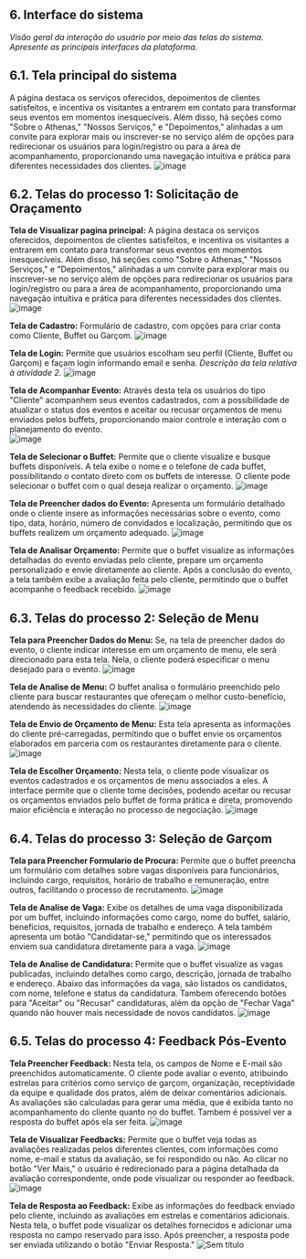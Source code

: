 
## 6. Interface do sistema

_Visão geral da interação do usuário por meio das telas do sistema. Apresente as principais interfaces da plataforma._

## 6.1. Tela principal do sistema

A página destaca os serviços oferecidos, depoimentos de clientes satisfeitos, e incentiva os visitantes a entrarem em contato para transformar seus eventos em momentos inesquecíveis. Além disso, há seções como "Sobre o Athenas," "Nossos Serviços," e "Depoimentos," alinhadas a um convite para explorar mais ou inscrever-se no serviço além de opções para redirecionar os usuários para login/registro ou para a área de acompanhamento, proporcionando uma navegação intuitiva e prática para diferentes necessidades dos clientes.
![image](https://github.com/user-attachments/assets/69922482-e6dc-4a74-bfa4-89287cce9d56)


## 6.2. Telas do processo 1: Solicitação de Oraçamento

**Tela de Visualizar pagina principal:**
A página destaca os serviços oferecidos, depoimentos de clientes satisfeitos, e incentiva os visitantes a entrarem em contato para transformar seus eventos em momentos inesquecíveis. Além disso, há seções como "Sobre o Athenas," "Nossos Serviços," e "Depoimentos," alinhadas a um convite para explorar mais ou inscrever-se no serviço além de opções para redirecionar os usuários para login/registro ou para a área de acompanhamento, proporcionando uma navegação intuitiva e prática para diferentes necessidades dos clientes.
![image](https://github.com/user-attachments/assets/69922482-e6dc-4a74-bfa4-89287cce9d56)


**Tela de Cadastro:** Formulário de cadastro, com opções para criar conta como Cliente, Buffet ou Garçom.
![image](https://github.com/user-attachments/assets/c279c491-f24a-41c2-8727-f5ae5cfaf6b8)

**Tela de Login:** Permite que usuários escolham seu perfil (Cliente, Buffet ou Garçom) e façam login informando email e senha. 
_Descrição da tela relativa à atividade 2._
![image](https://github.com/user-attachments/assets/559554e1-1481-4697-8c2c-3d11996d6129)

**Tela de Acompanhar Evento:** Através desta tela os usuários do tipo "Cliente" acompanhem seus eventos cadastrados, com a possibilidade de atualizar o status dos eventos e aceitar ou recusar orçamentos de menu enviados pelos buffets, proporcionando maior controle e interação com o planejamento do evento.  
![image](https://github.com/user-attachments/assets/47691af3-d8f7-4ccb-902f-f92f715aa8d7)

**Tela de Selecionar o Buffet:** Permite que o cliente visualize e busque buffets disponíveis. A tela exibe o nome e o telefone de cada buffet, possibilitando o contato direto com os buffets de interesse. O cliente pode selecionar o buffet com o qual deseja realizar o orçamento.
![image](https://github.com/user-attachments/assets/1621748c-404e-4405-a691-23f702d53816)

**Tela de Preencher dados do Evento:** Apresenta um formulário detalhado onde o cliente insere as informações necessárias sobre o evento, como tipo, data, horário, número de convidados e localização, permitindo que os buffets realizem um orçamento adequado.
![image](https://github.com/user-attachments/assets/98fc5146-f122-49ca-9a93-021eacb10ae7)

**Tela de Analisar Orçamento:** Permite que o buffet visualize as informações detalhadas do evento enviadas pelo cliente, prepare um orçamento personalizado e envie diretamente ao cliente. Após a conclusão do evento, a tela também exibe a avaliação feita pelo cliente, permitindo que o buffet acompanhe o feedback recebido.
![image](https://github.com/user-attachments/assets/2014fe54-7728-4da7-ada5-607495ff61e6)



## 6.3. Telas do processo 2: Seleção de Menu

**Tela para Preencher Dados do Menu:** Se, na tela de preencher dados do evento, o cliente indicar interesse em um orçamento de menu, ele será direcionado para esta tela. Nela, o cliente poderá especificar o menu desejado para o evento.
![image](https://github.com/user-attachments/assets/58b19f7c-56a0-4df5-bfa8-d20e49e3cabc)

**Tela de Analise de Menu:** O buffet analisa o formulário preenchido pelo cliente para buscar restaurantes que ofereçam o melhor custo-benefício, atendendo às necessidades do cliente.
![image](https://github.com/user-attachments/assets/b5e7c14f-7dd8-4ae0-af77-ce448d82ef4f)

**Tela de Envio de Orçamento de Menu:** Esta tela apresenta as informações do cliente pré-carregadas, permitindo que o buffet envie os orçamentos elaborados em parceria com os restaurantes diretamente para o cliente. 
![image](https://github.com/user-attachments/assets/5e0809fa-f57e-437e-bd58-a18929041c7c)

**Tela de Escolher Orçamento:** Nesta tela, o cliente pode visualizar os eventos cadastrados e os orçamentos de menu associados a eles. A interface permite que o cliente tome decisões, podendo aceitar ou recusar os orçamentos enviados pelo buffet de forma prática e direta, promovendo maior eficiência e interação no processo de negociação.
![image](https://github.com/user-attachments/assets/2fb4106f-135e-499d-8785-3b3f6b76e63e)



## 6.4. Telas do processo 3: Seleção de Garçom

**Tela para Preencher Formulario de Procura:** Permite que o buffet preencha um formulário com detalhes sobre vagas disponíveis para funcionários, incluindo cargo, requisitos, horário de trabalho e remuneração, entre outros, facilitando o processo de recrutamento.
![image](https://github.com/user-attachments/assets/7fb59efb-251b-4f37-9edb-afa6d445533d)

**Tela de Analise de Vaga:**  Exibe os detalhes de uma vaga disponibilizada por um buffet, incluindo informações como cargo, nome do buffet, salário, benefícios, requisitos, jornada de trabalho e endereço. A tela também apresenta um botão "Candidatar-se," permitindo que os interessados enviem sua candidatura diretamente para a vaga.
![image](https://github.com/user-attachments/assets/3aa2b60d-c815-419d-8fee-9dffd78ae54c)

**Tela de Analise de Candidatura:** Permite que o buffet visualize as vagas publicadas, incluindo detalhes como cargo, descrição, jornada de trabalho e endereço. Abaixo das informações da vaga, são listados os candidatos, com nome, telefone e status da candidatura. Tambem oferecendo botões para "Aceitar" ou "Recusar" candidaturas, além da opção de "Fechar Vaga" quando não houver mais necessidade de novos candidatos.
![image](https://github.com/user-attachments/assets/c77f6245-33f1-4d37-ab3f-3009e8b36d8d)


## 6.5. Telas do processo 4: Feedback Pós-Evento

**Tela Preencher Feedback:** Nesta tela, os campos de Nome e E-mail são preenchidos automaticamente. O cliente pode avaliar o evento, atribuindo estrelas para critérios como serviço de garçom, organização, receptividade da equipe e qualidade dos pratos, além de deixar comentários adicionais. As avaliações são calculadas para gerar uma média, que é exibida tanto no acompanhamento do cliente quanto no do buffet. Tambem é possivel ver a resposta do buffet após ela ser feita.
![image](https://github.com/user-attachments/assets/78d33701-9277-4e54-98bb-b44c6159ad98)

**Tela de Visualizar Feedbacks:** Permite que o buffet veja todas as avaliações realizadas pelos diferentes clientes, com informações como nome, e-mail e status da avaliação, se foi respondido ou não. Ao clicar no botão "Ver Mais," o usuário é redirecionado para a página detalhada da avaliação correspondente, onde pode visualizar ou responder ao feedback.
![image](https://github.com/user-attachments/assets/8a884a1b-aceb-46b9-843f-c882973856c8)

**Tela de Resposta ao Feedback:** Exibe as informações do feedback enviado pelo cliente, incluindo as avaliações em estrelas e comentários adicionais. Nesta tela, o buffet pode visualizar os detalhes fornecidos e adicionar uma resposta no campo reservado para isso. Após preencher, a resposta pode ser enviada utilizando o botão "Enviar Resposta."
![Sem título](https://github.com/user-attachments/assets/94e16911-9980-4706-b984-0e1d27fca7a5)


